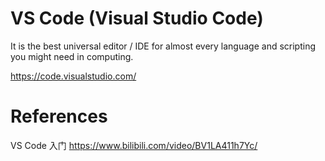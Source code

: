 # VS Code (Visual Studio Code)

It is the best universal editor / IDE for almost every language and scripting you might need in computing.

https://code.visualstudio.com/

# References

VS Code 入门 https://www.bilibili.com/video/BV1LA411h7Yc/



 






